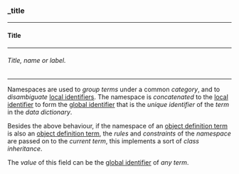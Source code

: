### _title



------
#### Title



------
###### Title, name or label.



------
Namespaces are used to *group terms* under a common *category*, and to *disambiguate* [local identifiers](_lid). The namespace is *concatenated* to the [local identifier](_lid) to form the [global identifier](_gid) that is the *unique identifier* of the *term* in the *data dictionary*.

Besides the above behaviour, if the namespace of an [object definition term](_term_object) is also an [object definition term](_term_object), the *rules* and *constraints* of the *namespace* are passed on to the *current term*, this implements a sort of *class inheritance*.

The *value* of this field can be the [global identifier](_gid) of *any term*.